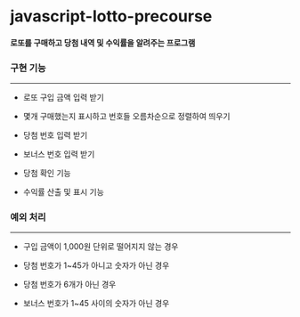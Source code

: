 # javascript-lotto-precourse

#### 로또를 구매하고 당첨 내역 및 수익률을 알려주는 프로그램

### 구현 기능

---

- 로또 구입 금액 입력 받기

- 몇개 구매했는지 표시하고 번호들 오름차순으로 정렬하여 띄우기

- 당첨 번호 입력 받기

- 보너스 번호 입력 받기

- 당첨 확인 기능

- 수익률 산출 및 표시 기능

### 예외 처리

---

- 구입 금액이 1,000원 단위로 떨어지지 않는 경우

- 당첨 번호가 1~45가 아니고 숫자가 아닌 경우

- 당첨 번호가 6개가 아닌 경우

- 보너스 번호가 1~45 사이의 숫자가 아닌 경우
